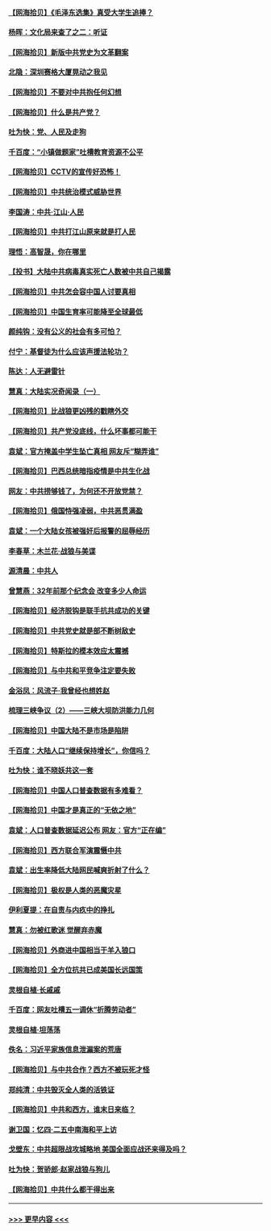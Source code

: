 #### [【网海拾贝】《毛泽东选集》真受大学生追捧？](../pages/nsc993/n12968779.md?t=05240302) 
#### [杨晖：文化局来查了之二：听证](../pages/nsc993/n12966528.md?t=05240302) 
#### [【网海拾贝】新版中共党史为文革翻案](../pages/nsc993/n12967526.md?t=05240302) 
#### [北隐：深圳赛格大厦晃动之我见](../pages/nsc993/n12967393.md?t=05240302) 
#### [【网海拾贝】不要对中共抱任何幻想](../pages/nsc993/n12965222.md?t=05240302) 
#### [【网海拾贝】什么是共产党？](../pages/nsc993/n12962781.md?t=05240302) 
#### [吐为快：党、人民及走狗](../pages/nsc993/n12962747.md?t=05240302) 
#### [千百度：“小镇做题家”吐槽教育资源不公平](../pages/nsc993/n12962705.md?t=05240302) 
#### [【网海拾贝】CCTV的宣传好恐怖！](../pages/nsc993/n12959984.md?t=05240302) 
#### [【网海拾贝】中共统治模式威胁世界](../pages/nsc993/n12957622.md?t=05240302) 
#### [李国涛：中共‧江山‧人民](../pages/nsc993/n12957502.md?t=05240302) 
#### [【网海拾贝】中共打江山原来就是打人民](../pages/nsc993/n12954345.md?t=05240302) 
#### [理悟：高智晟，你在哪里](../pages/nsc993/n12953115.md?t=05240302) 
#### [【投书】大陆中共病毒真实死亡人数被中共自己揭露](../pages/nsc993/n12953050.md?t=05240302) 
#### [【网海拾贝】中共怎会容中国人讨要真相](../pages/nsc993/n12952161.md?t=05240302) 
#### [【网海拾贝】中国生育率可能降至全球最低](../pages/nsc993/n12948793.md?t=05240302) 
#### [颜纯钩：没有公义的社会有多可怕？](../pages/nsc993/n12947626.md?t=05240302) 
#### [付宁：基督徒为什么应该声援法轮功？](../pages/nsc993/n12947233.md?t=05240302) 
#### [陈达：人无避雷针](../pages/nsc993/n12947098.md?t=05240302) 
#### [慧真：大陆实况奇闻录（一）](../pages/nsc993/n12945811.md?t=05240302) 
#### [【网海拾贝】比战狼更凶残的戳瞎外交](../pages/nsc993/n12945717.md?t=05240302) 
#### [【网海拾贝】共产党没底线，什么坏事都可能干](../pages/nsc993/n12942090.md?t=05240302) 
#### [袁斌：官方掩盖中学生坠亡真相 网友斥“糊弄谁”](../pages/nsc993/n12942029.md?t=05240302) 
#### [【网海拾贝】巴西总统暗指疫情是中共生化战](../pages/nsc993/n12938999.md?t=05240302) 
#### [网友：中共捞够钱了，为何还不开放党禁？](../pages/nsc993/n12938952.md?t=05240302) 
#### [【网海拾贝】俄国恃强凌弱，中共恶贯满盈](../pages/nsc993/n12936626.md?t=05240302) 
#### [袁斌：一个大陆女孩被强奸后报警的屈辱经历](../pages/nsc993/n12936547.md?t=05240302) 
#### [李春草：木兰花·战狼与美谍](../pages/nsc993/n12935995.md?t=05240302) 
#### [源清晨：中共人](../pages/nsc993/n12935589.md?t=05240302) 
#### [曾慧燕：32年前那个纪念会 改变多少人命运](../pages/nsc993/n12934233.md?t=05240302) 
#### [【网海拾贝】经济脱钩是联手抗共成功的关键](../pages/nsc993/n12934176.md?t=05240302) 
#### [【网海拾贝】中共党史就是部不断树敌史](../pages/nsc993/n12932844.md?t=05240302) 
#### [【网海拾贝】特斯拉的模本效应太震撼](../pages/nsc993/n12925626.md?t=05240302) 
#### [【网海拾贝】与中共和平竞争注定要失败](../pages/nsc993/n12923326.md?t=05240302) 
#### [金浴凤：风流子‧我曾经也想姓赵](../pages/nsc993/n12920911.md?t=05240302) 
#### [梳理三峡争议（2）——三峡大坝防洪能力几何](../pages/nsc993/n12920173.md?t=05240302) 
#### [【网海拾贝】中国大陆不是市场是陷阱](../pages/nsc993/n12920143.md?t=05240302) 
#### [千百度：大陆人口“继续保持增长”，你信吗？](../pages/nsc993/n12918946.md?t=05240302) 
#### [吐为快：谁不晓妖共这一套](../pages/nsc993/n12918941.md?t=05240302) 
#### [【网海拾贝】中国人口普查数据有多难看？](../pages/nsc993/n12917822.md?t=05240302) 
#### [【网海拾贝】中国才是真正的“无依之地”](../pages/nsc993/n12915845.md?t=05240302) 
#### [袁斌：人口普查数据延迟公布 网友：官方“正在编”](../pages/nsc993/n12915748.md?t=05240302) 
#### [【网海拾贝】西方联合军演震慑中共](../pages/nsc993/n12913466.md?t=05240302) 
#### [袁斌：出生率降低大陆网民喊爽折射了什么？](../pages/nsc993/n12913365.md?t=05240302) 
#### [【网海拾贝】极权是人类的恶魔灾星](../pages/nsc993/n12910697.md?t=05240302) 
#### [伊利夏提：在自责与内疚中的挣扎](../pages/nsc993/n12910493.md?t=05240302) 
#### [慧真：勿被红歌迷 觉醒弃赤魔](../pages/nsc993/n12910485.md?t=05240302) 
#### [【网海拾贝】外商进中国相当于羊入狼口](../pages/nsc993/n12908274.md?t=05240302) 
#### [【网海拾贝】全方位抗共已成美国长远国策](../pages/nsc993/n12906878.md?t=05240302) 
#### [灵根自植‧长戚戚](../pages/nsc993/n12905585.md?t=05240302) 
#### [千百度：网友吐槽五一调休“折腾劳动者”](../pages/nsc993/n12905934.md?t=05240302) 
#### [灵根自植‧坦荡荡](../pages/nsc993/n12905562.md?t=05240302) 
#### [佚名：习近平家族信息泄漏案的荒唐](../pages/nsc993/n12904705.md?t=05240302) 
#### [【网海拾贝】与中共合作？西方不被玩死才怪](../pages/nsc993/n12903873.md?t=05240302) 
#### [郑纯清：中共毁灭全人类的活铁证](../pages/nsc993/n12903785.md?t=05240302) 
#### [【网海拾贝】中共和西方，谁末日来临？](../pages/nsc993/n12903482.md?t=05240302) 
#### [谢卫国：忆四‧二五中南海和平上访](../pages/nsc993/n12902192.md?t=05240302) 
#### [戈壁东：中共超限战攻城略地 美国全面应战还来得及吗？](../pages/nsc993/n12902297.md?t=05240302) 
#### [吐为快：贺骄郎‧赵家战狼与狗儿](../pages/nsc993/n12902280.md?t=05240302) 
#### [【网海拾贝】中共什么都干得出来](../pages/nsc993/n12897500.md?t=05240302) 

----
#### [ >>> 更早内容 <<< ](../indexes/nsc993-earlier.md)
